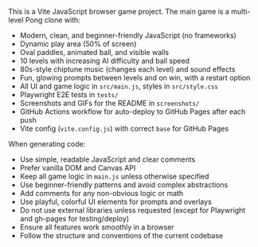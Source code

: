 <!-- Use this file to provide workspace-specific custom instructions to Copilot. For more details, visit https://code.visualstudio.com/docs/copilot/copilot-customization#_use-a-githubcopilotinstructionsmd-file -->

This is a Vite JavaScript browser game project. The main game is a multi-level Pong clone with:
- Modern, clean, and beginner-friendly JavaScript (no frameworks)
- Dynamic play area (50% of screen)
- Oval paddles, animated ball, and visible walls
- 10 levels with increasing AI difficulty and ball speed
- 80s-style chiptune music (changes each level) and sound effects
- Fun, glowing prompts between levels and on win, with a restart option
- All UI and game logic in `src/main.js`, styles in `src/style.css`
- Playwright E2E tests in `tests/`
- Screenshots and GIFs for the README in `screenshots/`
- GitHub Actions workflow for auto-deploy to GitHub Pages after each push
- Vite config (`vite.config.js`) with correct `base` for GitHub Pages

When generating code:
- Use simple, readable JavaScript and clear comments
- Prefer vanilla DOM and Canvas API
- Keep all game logic in `main.js` unless otherwise specified
- Use beginner-friendly patterns and avoid complex abstractions
- Add comments for any non-obvious logic or math
- Use playful, colorful UI elements for prompts and overlays
- Do not use external libraries unless requested (except for Playwright and gh-pages for testing/deploy)
- Ensure all features work smoothly in a browser
- Follow the structure and conventions of the current codebase
